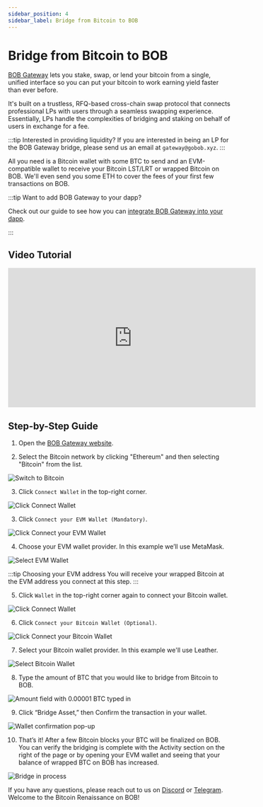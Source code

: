 ```yaml
---
sidebar_position: 4
sidebar_label: Bridge from Bitcoin to BOB
---
```


# Bridge from Bitcoin to BOB

[BOB Gateway](https://app.gobob.xyz) lets you stake, swap, or lend your bitcoin from a single, unified interface so you can put your bitcoin to work earning yield faster than ever before.

It's built on a trustless, RFQ-based cross-chain swap protocol that connects professional LPs with users through a seamless swapping experience. Essentially, LPs handle the complexities of bridging and staking on behalf of users in exchange for a fee.

:::tip Interested in providing liquidity?
If you are interested in being an LP for the BOB Gateway bridge, please send us an email at `gateway@gobob.xyz`.
:::

All you need is a Bitcoin wallet with some BTC to send and an EVM-compatible wallet to receive your Bitcoin LST/LRT or wrapped Bitcoin on BOB. We'll even send you some ETH to cover the fees of your first few transactions on BOB.

:::tip Want to add BOB Gateway to your dapp?

Check out our guide to see how you can [integrate BOB Gateway into your dapp](/learn/builder-guides/gateway.md).

:::

## Video Tutorial

<iframe width="560" height="315" src="https://www.youtube.com/embed/xExdId-s4xA?playlist=xExdId-s4xA" frameborder="0" allow="accelerometer; autoplay; clipboard-write; encrypted-media; gyroscope; picture-in-picture" allowfullscreen></iframe>

## Step-by-Step Guide

1. Open the [BOB Gateway website](https://bob-fusion-git-feat-external-bridges-interlay.vercel.app/bridge?type=deposit).

2. Select the Bitcoin network by clicking "Ethereum" and then selecting "Bitcoin" from the list.

![Switch to Bitcoin](./bitcoin-bridge-01.png)

3. Click `Connect Wallet` in the top-right corner.

![Click Connect Wallet](./bitcoin-bridge-02.png)

3. Click `Connect your EVM Wallet (Mandatory)`.

![Click Connect your EVM Wallet](./bitcoin-bridge-03.png)

4. Choose your EVM wallet provider. In this example we’ll use MetaMask.

![Select EVM Wallet](./bitcoin-bridge-04.png)

:::tip Choosing your EVM address
You will receive your wrapped Bitcoin at the EVM address you connect at this step.
:::

5. Click `Wallet` in the top-right corner again to connect your Bitcoin wallet.

![Click Connect Wallet](./bitcoin-bridge-05.png)

6. Click `Connect your Bitcoin Wallet (Optional)`.

![Click Connect your Bitcoin Wallet](./bitcoin-bridge-06.png)

7. Select your Bitcoin wallet provider. In this example we'll use Leather.

![Select Bitcoin Wallet](./bitcoin-bridge-07.png)

8. Type the amount of BTC that you would like to bridge from Bitcoin to BOB.

![Amount field with 0.00001 BTC typed in](./bitcoin-bridge-08.png)

9. Click “Bridge Asset,” then Confirm the transaction in your wallet.

![Wallet confirmation pop-up](./bitcoin-bridge-09.png)

10. That’s it! After a few Bitcoin blocks your BTC will be finalized on BOB. You can verify the bridging is complete with the Activity section on the right of the page or by opening your EVM wallet and seeing that your balance of wrapped BTC on BOB has increased.

![Bridge in process](./bitcoin-bridge-10.png)

If you have any questions, please reach out to us on [Discord](https://discord.gg/gobob) or [Telegram](https://t.me/+CyIcLW2nfaFlNDc1). Welcome to the Bitcoin Renaissance on BOB!

